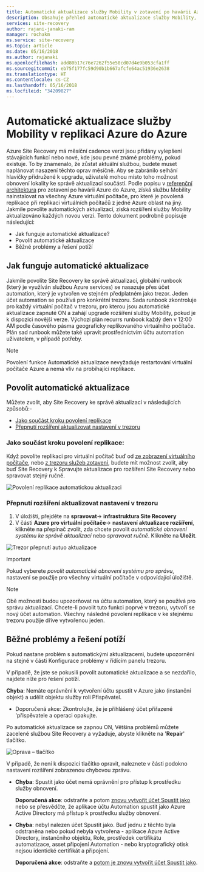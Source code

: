 ```yaml
---
title: Automatické aktualizace služby Mobility v zotavení po havárii Azure do Azure | Microsoft Docs
description: Obsahuje přehled automatické aktualizace služby Mobility, při replikaci virtuálních počítačů Azure pomocí Azure Site Recovery.
services: site-recovery
author: rajani-janaki-ram
manager: rochakm
ms.service: site-recovery
ms.topic: article
ms.date: 05/16/2018
ms.author: rajanaki
ms.openlocfilehash: add80b17c76e7262f55e50cd07d4e9b053cfa1ff
ms.sourcegitcommit: eb75f177fc59d90b1b667afcfe64ac51936e2638
ms.translationtype: HT
ms.contentlocale: cs-CZ
ms.lasthandoff: 05/16/2018
ms.locfileid: "34209827"
---
```

# <a name="automatic-update-of-the-mobility-service-in-azure-to-azure-replication"></a>Automatické aktualizace služby Mobility v replikaci Azure do Azure

Azure Site Recovery má měsíční cadence verzi jsou přidány vylepšení stávajících funkcí nebo nové, kde jsou pevné známé problémy, pokud existuje. To by znamenalo, že zůstat aktuální službou, budete muset naplánovat nasazení těchto oprav měsíčně. Aby se zabránilo selhání hlavičky přidružené k upgradu, uživatelé mohou místo toho možnost obnovení lokality ke správě aktualizací součástí. Podle popisu v [referenční architektura](azure-to-azure-architecture.md) pro zotavení po havárii Azure do Azure, získá službu Mobility nainstalovat na všechny Azure virtuální počítače, pro které je povolená replikace při replikaci virtuálních počítačů z jedné Azure oblast na jiný. Jakmile povolíte automatických aktualizací, získá rozšíření služby Mobility aktualizováno každých novou verzi. Tento dokument podrobně popisuje následující:

- Jak funguje automatické aktualizace?
- Povolit automatické aktualizace
- Běžné problémy a řešení potíží
 
## <a name="how-does-automatic-update-work"></a>Jak funguje automatické aktualizace

Jakmile povolíte Site Recovery ke správě aktualizací, globální runbook (který je využíván službou Azure services) se nasazuje přes účet automation, který je vytvořen ve stejném předplatném jako trezor. Jeden účet automation se používá pro konkrétní trezoru. Sada runbook zkontroluje pro každý virtuální počítač v trezoru, pro kterou jsou automatické aktualizace zapnuté ON a zahájí upgrade rozšíření služby Mobility, pokud je k dispozici novější verze. Výchozí plán recurrs runbook každý den v 12:00 AM podle časového pásma geograficky replikovaného virtuálního počítače. Plán sad runbook můžete také upravit prostřednictvím účtu automation uživatelem, v případě potřeby. 

> [!NOTE]
> Povolení funkce Automatické aktualizace nevyžaduje restartování virtuální počítače Azure a nemá vliv na probíhající replikace.

## <a name="enable-automatic-updates"></a>Povolit automatické aktualizace

Můžete zvolit, aby Site Recovery ke správě aktualizací v následujících způsobů:-

- [Jako součást kroku povolení replikace](#as-part-of-the-enable-replication-step)
- [Přepnutí rozšíření aktualizovat nastavení v trezoru](#toggle-the-extension-update-settings-inside-the-vault)

### <a name="as-part-of-the-enable-replication-step"></a>Jako součást kroku povolení replikace:

Když povolíte replikaci pro virtuální počítač buď od [ze zobrazení virtuálního počítače](azure-to-azure-quickstart.md), nebo [z trezoru služeb zotavení](azure-to-azure-how-to-enable-replication.md), budete mít možnost zvolit, aby buď Site Recovery k Spravujte aktualizace pro rozšíření Site Recovery nebo spravovat stejný ručně.

![Povolení replikace automatickou aktualizaci](./media/azure-to-azure-autoupdate/enable-rep.png)

### <a name="toggle-the-extension-update-settings-inside-the-vault"></a>Přepnutí rozšíření aktualizovat nastavení v trezoru

1. V úložišti, přejděte na **spravovat**-> **infrastruktura Site Recovery**
2. V části **Azure pro virtuální počítače**-> **nastavení aktualizace rozšíření**, klikněte na přepínač zvolit, zda chcete povolit *automatické obnovení systému ke správě aktualizací* nebo *spravovat ručně*. Klikněte na **Uložit**.

![Trezor přepnutí autuo aktualizace](./media/azure-to-azure-autoupdate/vault-toggle.png)

> [!Important] 
> Pokud vyberete *povolit automatické obnovení systému pro správu*, nastavení se použije pro všechny virtuální počítače v odpovídající úložiště.


> [!Note] 
> Obě možnosti budou upozorňovat na účtu automation, který se používá pro správu aktualizací. Chcete-li povolit tuto funkci poprvé v trezoru, vytvoří se nový účet automation. Všechny následné povolení replikace v ke stejnému trezoru použije dříve vytvořenou jeden.

## <a name="common-issues--troubleshooting"></a>Běžné problémy a řešení potíží

Pokud nastane problém s automatickými aktualizacemi, budete upozorněni na stejné v části Konfigurace problémy v řídícím panelu trezoru. 

V případě, že jste se pokusili povolit automatické aktualizace a se nezdařilo, najdete níže pro řešení potíží.

**Chyba**: Nemáte oprávnění k vytvoření účtu spustit v Azure jako (instanční objekt) a udělit objektu služby roli Přispěvatel. 
- Doporučená akce: Zkontrolujte, že je přihlášený účet přiřazené 'přispěvatele a operaci opakujte.
 
Po automatické aktualizace se zapnou ON, Většina problémů můžete zacelené službou Site Recovery a vyžaduje, abyste klikněte na '**Repair**' tlačítko.

![Oprava – tlačítko](./media/azure-to-azure-autoupdate/repair.png)

V případě, že není k dispozici tlačítko opravit, naleznete v části podokno nastavení rozšíření zobrazenou chybovou zprávu.

 - **Chyba**: Spustit jako účet nemá oprávnění pro přístup k prostředku služby obnovení.

    **Doporučená akce**: odstraňte a potom [znovu vytvořit účet Spustit jako](https://docs.microsoft.com/en-us/azure/automation/automation-create-runas-account) nebo se přesvědčte, že aplikace účtu Automation spustit jako Azure Active Directory má přístup k prostředku služby obnovení.

- **Chyba**: nebyl nalezen účet Spustit jako. Buď jednu z těchto byla odstraněna nebo pokud nebyla vytvořena - aplikace Azure Active Directory, instančního objektu, Role, prostředek certifikátu automatizace, asset připojení Automation - nebo kryptografický otisk nejsou identické certifikát a připojení. 

    **Doporučená akce**: odstraňte a [potom je znovu vytvořit účet Spustit jako](https://docs.microsoft.com/en-us/azure/automation/automation-create-runas-account).
